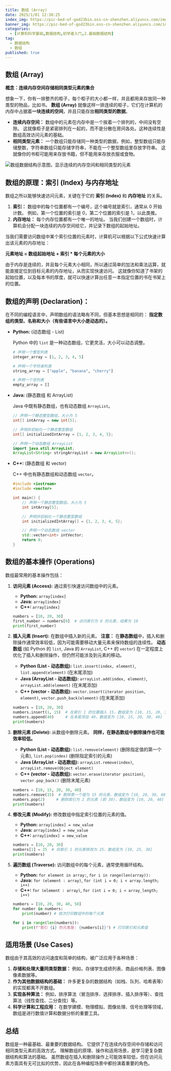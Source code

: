 ```yaml
---
title: 数组 (Array)
date: 2025/1/01 12:38:25
index_img: https://pic-bed-of-god23bin.oss-cn-shenzhen.aliyuncs.com/img/202502201338383.jpg
banner_img: https://pic-bed-of-god23bin.oss-cn-shenzhen.aliyuncs.com/img/202502201338383.jpg
categories:
  - [计算机科学基础,数据结构,初学者入门,2.基础数据结构]
tag:
  - 数据结构
  - 数组
published: true
---
```


## 数组 (Array)

**概念：连续内存空间存储相同类型元素的集合**

想象一下，你有一排整齐的柜子，每个柜子的大小都一样，并且都用来存放同一种类型的物品，比如书。  **数组 (Array)**  就像这样一排连续的柜子，它们在计算机的内存中占据着**一块连续的空间**，并且只能存放**相同类型的数据**。

*   **连续内存空间：**  数组中的元素在内存中是一个挨着一个排列的，中间没有空隙。  这就像柜子是紧密排列在一起的，而不是分散在房间各处。这种连续性是数组高效访问元素的基础。
*   **相同类型元素：**  一个数组只能存储同一种类型的数据，例如，整型数组只能存储整数，字符串数组只能存储字符串，不能在一个整型数组里存放字符串。  这就像你的书柜可能用来存放书籍，但不能用来存放衣服或食物。

![数组数据结构示意图，显示连续的内存空间和相同类型的元素](https://pic-bed-of-god23bin.oss-cn-shenzhen.aliyuncs.com/img/202502201332205.png)

## **数组的原理：索引 (Index) 与内存地址**

数组之所以能够快速访问元素，关键在于它的 **索引 (Index)** 和 **内存地址** 的关系。

1.  **索引：**  数组中的每个位置都有一个编号，这个编号就是索引，通常从 0 开始计数。  例如，第一个位置的索引是 0，第二个位置的索引是 1，以此类推。
2.  **内存地址：**  每个内存位置都有一个唯一的地址。  当我们创建一个数组时，计算机会分配一块连续的内存空间给它，并记录下数组的起始地址。

当我们需要访问数组中某个索引位置的元素时，计算机可以根据以下公式快速计算出该元素的内存地址：

**元素地址 = 数组起始地址 + 索引 * 每个元素的大小**

由于内存是连续的，并且每个元素大小相同，所以通过简单的加法和乘法运算，就能直接定位到目标元素的内存地址，从而实现快速访问。  这就像你知道了书架的起始位置，以及每本书的厚度，就可以快速计算出任意一本指定位置的书在书架上的位置。

## 数组的声明 (Declaration)：

在不同的编程语言中，声明数组的语法略有不同，但基本思想是相同的：  **指定数组的类型、名称和大小（有些语言中大小是动态的）。**

*   **Python:** (动态数组 - List)

    Python 中的 `list`  是一种动态数组，它更灵活，大小可以动态调整。

    ```python
    # 声明一个整型列表
    integer_array = [1, 2, 3, 4, 5]

    # 声明一个字符串列表
    string_array = ["apple", "banana", "cherry"]

    # 声明一个空列表
    empty_array = []
    ```

*   **Java:** (静态数组 和 ArrayList)

    Java 中既有静态数组，也有动态数组 `ArrayList`。

    ```java
    // 声明一个静态整型数组，大小为 5
    int[] intArray = new int[5];

    // 声明并初始化一个静态整型数组
    int[] initializedIntArray = {1, 2, 3, 4, 5};

    // 声明一个动态数组 ArrayList
    import java.util.ArrayList;
    ArrayList<String> stringArrayList = new ArrayList<>();
    ```

*   **C++:** (静态数组 和 vector)

    C++ 中也有静态数组和动态数组 `vector`。

    ```c++
    #include <iostream>
    #include <vector>

    int main() {
        // 声明一个静态整型数组，大小为 5
        int intArray[5];

        // 声明并初始化一个静态整型数组
        int initializedIntArray[] = {1, 2, 3, 4, 5};

        // 声明一个动态数组 vector
        std::vector<int> intVector;
        return 0;
    }
    ```

## **数组的基本操作 (Operations)**

数组最常用的基本操作包括：

1.  **访问元素 (Access):**  通过索引快速访问数组中的元素。

    *   **Python:** `array[index]`
    *   **Java:** `array[index]`
    *   **C++:** `array[index]`

    ```python
    numbers = [10, 20, 30]
    first_number = numbers[0]  # 访问索引为 0 的元素，结果为 10
    print(first_number)
    ```

2.  **插入元素 (Insert):** 在数组中插入新的元素。  **注意：**  在**静态数组**中，插入和删除操作通常效率较低，因为可能需要移动大量元素来保持数组的连续性。  **动态数组** (如 Python 的 `list`, Java 的 `ArrayList`, C++ 的 `vector`) 在一定程度上优化了插入和删除操作，但仍然可能涉及到元素的移动。

    *   **Python (List - 动态数组):**  `list.insert(index, element)`, `list.append(element)` (在末尾添加)
    *   **Java (ArrayList - 动态数组):** `arrayList.add(index, element)`, `arrayList.add(element)` (在末尾添加)
    *   **C++ (vector - 动态数组):** `vector.insert(iterator position, element)`, `vector.push_back(element)` (在末尾添加)

    ```python
    numbers = [10, 20, 30]
    numbers.insert(1, 15)  # 在索引 1 的位置插入 15，数组变为 [10, 15, 20, 30]
    numbers.append(40)     # 在末尾添加 40，数组变为 [10, 15, 20, 30, 40]
    print(numbers)
    ```

3.  **删除元素 (Delete):** 从数组中删除元素。  **同样，在静态数组中删除操作也可能效率较低。**

    *   **Python (List - 动态数组):**  `list.remove(element)` (删除指定值的第一个元素), `list.pop(index)` (删除指定索引的元素)
    *   **Java (ArrayList - 动态数组):** `arrayList.remove(index)`, `arrayList.remove(Object element)`
    *   **C++ (vector - 动态数组):** `vector.erase(iterator position)`, `vector.pop_back()` (删除末尾元素)

    ```python
    numbers = [10, 15, 20, 30, 40]
    numbers.remove(15)  # 删除第一个值为 15 的元素，数组变为 [10, 20, 30, 40]
    numbers.pop(2)     # 删除索引为 2 的元素 (即 30)，数组变为 [10, 20, 40]
    print(numbers)
    ```

4.  **修改元素 (Modify):** 修改数组中指定索引位置的元素的值。

    *   **Python:** `array[index] = new_value`
    *   **Java:** `array[index] = new_value`
    *   **C++:** `array[index] = new_value`

    ```python
    numbers = [10, 20, 30]
    numbers[1] = 25  # 将索引 1 的元素修改为 25，数组变为 [10, 25, 30]
    print(numbers)
    ```

5.  **遍历数组 (Traverse):**  访问数组中的每个元素，通常使用循环结构。

    *   **Python:** `for element in array:`, `for i in range(len(array)):`
    *   **Java:** `for (element : array)`, `for (int i = 0; i < array.length; i++)`
    *   **C++:** `for (element : array)`, `for (int i = 0; i < array_length; i++)`

    ```python
    numbers = [10, 20, 30, 40, 50]
    for number in numbers:
        print(number) # 依次打印数组中的每个元素

    for i in range(len(numbers)):
        print(f"索引 {i} 的元素是: {numbers[i]}") # 打印索引和元素值
    ```

## **适用场景 (Use Cases)**

数组由于其高效的访问速度和简单的结构，被广泛应用于各种场景：

1.  **存储和处理大量同类型数据：**  例如，存储学生成绩列表、商品价格列表、图像像素数据等。
2.  **作为其他数据结构的基础：**  许多更复杂的数据结构（如栈、队列、哈希表等）的实现都离不开数组。
3.  **实现各种算法：**  例如，排序算法（冒泡排序、选择排序、插入排序等）、查找算法（线性查找、二分查找）等。
4.  **科学计算和工程应用：**  在数学建模、物理模拟、图像处理、信号处理等领域，数组是进行数值计算和数据分析的重要工具。

## **总结**

数组是一种最基础、最重要的数据结构。  它提供了在连续内存空间中存储和访问相同类型元素的高效方式。  理解数组的原理、操作和适用场景，是学习更复杂数据结构和算法的基础。  虽然数组在插入和删除操作上可能效率较低，但在访问元素方面具有无可比拟的优势，因此在各种编程场景中都扮演着重要的角色。

